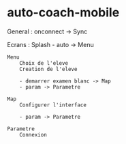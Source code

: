 # auto-coach-mobile


General :
    onconnect -> Sync

Ecrans : 
    Splash
        - auto -> Menu

    Menu
        Choix de l'eleve
        Creation de l'eleve

        - demarrer examen blanc -> Map
        - param -> Parametre 

    Map
        Configurer l'interface

        - param -> Parametre 

    Parametre
        Connexion



